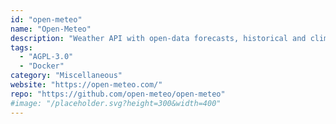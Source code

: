 ```yaml
---
id: "open-meteo"
name: "Open-Meteo"
description: "Weather API with open-data forecasts, historical and climate data from all major national weather services."
tags:
  - "AGPL-3.0"
  - "Docker"
category: "Miscellaneous"
website: "https://open-meteo.com/"
repo: "https://github.com/open-meteo/open-meteo"
#image: "/placeholder.svg?height=300&width=400"
---
```


